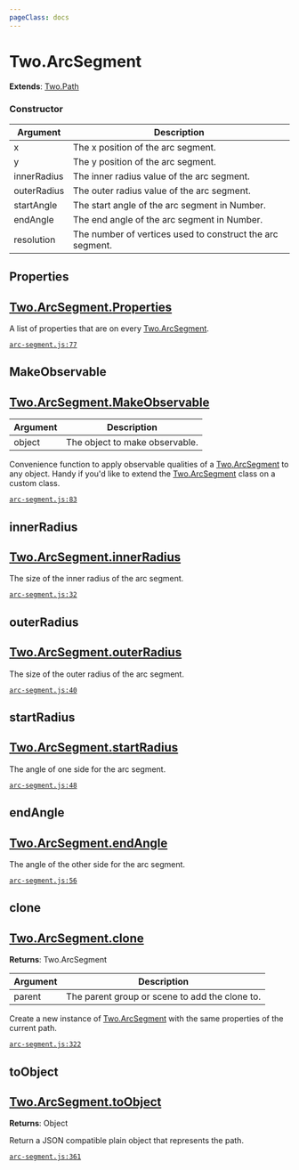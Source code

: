 ```yaml
---
pageClass: docs
---
```


# Two.ArcSegment


<div class="extends">

__Extends__: [Two.Path](/documentation/path/)

</div>





<div class="meta">
  <custom-button text="Source" type="source" href="https://github.com/jonobr1/two.js/blob/dev/C:\Users\pures\Jono\two-js\src\shapes/arc-segment.js" />
</div>



### Constructor


| Argument | Description |
| ---- | ----------- |
|  x  | The x position of the arc segment. |
|  y  | The y position of the arc segment. |
|  innerRadius  | The inner radius value of the arc segment. |
|  outerRadius  | The outer radius value of the arc segment. |
|  startAngle  | The start angle of the arc segment in Number. |
|  endAngle  | The end angle of the arc segment in Number. |
|  resolution  | The number of vertices used to construct the arc segment. |



<div class="static member ">

## Properties

<h2 class="longname" aria-hidden="true"><a href="#Properties"><span class="prefix">Two.ArcSegment.</span><span class="shortname">Properties</span></a></h2>










<div class="properties">

A list of properties that are on every [Two.ArcSegment](/documentation/arcsegment).

</div>








<div class="meta">

  [`arc-segment.js:77`](https://github.com/jonobr1/two.js/blob/dev/C:\Users\pures\Jono\two-js\src\shapes/arc-segment.js#L77)

</div>






</div>



<div class="static function ">

## MakeObservable

<h2 class="longname" aria-hidden="true"><a href="#MakeObservable"><span class="prefix">Two.ArcSegment.</span><span class="shortname">MakeObservable</span></a></h2>












<div class="params">

| Argument | Description |
| ---- | ----------- |
|  object  | The object to make observable. |
</div>




<div class="description">

Convenience function to apply observable qualities of a [Two.ArcSegment](/documentation/arcsegment) to any object. Handy if you'd like to extend the [Two.ArcSegment](/documentation/arcsegment) class on a custom class.

</div>



<div class="meta">

  [`arc-segment.js:83`](https://github.com/jonobr1/two.js/blob/dev/C:\Users\pures\Jono\two-js\src\shapes/arc-segment.js#L83)

</div>






</div>



<div class="instance member ">

## innerRadius

<h2 class="longname" aria-hidden="true"><a href="#innerRadius"><span class="prefix">Two.ArcSegment.</span><span class="shortname">innerRadius</span></a></h2>










<div class="properties">

The size of the inner radius of the arc segment.

</div>








<div class="meta">

  [`arc-segment.js:32`](https://github.com/jonobr1/two.js/blob/dev/C:\Users\pures\Jono\two-js\src\shapes/arc-segment.js#L32)

</div>






</div>



<div class="instance member ">

## outerRadius

<h2 class="longname" aria-hidden="true"><a href="#outerRadius"><span class="prefix">Two.ArcSegment.</span><span class="shortname">outerRadius</span></a></h2>










<div class="properties">

The size of the outer radius of the arc segment.

</div>








<div class="meta">

  [`arc-segment.js:40`](https://github.com/jonobr1/two.js/blob/dev/C:\Users\pures\Jono\two-js\src\shapes/arc-segment.js#L40)

</div>






</div>



<div class="instance member ">

## startRadius

<h2 class="longname" aria-hidden="true"><a href="#startRadius"><span class="prefix">Two.ArcSegment.</span><span class="shortname">startRadius</span></a></h2>










<div class="properties">

The angle of one side for the arc segment.

</div>








<div class="meta">

  [`arc-segment.js:48`](https://github.com/jonobr1/two.js/blob/dev/C:\Users\pures\Jono\two-js\src\shapes/arc-segment.js#L48)

</div>






</div>



<div class="instance member ">

## endAngle

<h2 class="longname" aria-hidden="true"><a href="#endAngle"><span class="prefix">Two.ArcSegment.</span><span class="shortname">endAngle</span></a></h2>










<div class="properties">

The angle of the other side for the arc segment.

</div>








<div class="meta">

  [`arc-segment.js:56`](https://github.com/jonobr1/two.js/blob/dev/C:\Users\pures\Jono\two-js\src\shapes/arc-segment.js#L56)

</div>






</div>



<div class="instance function ">

## clone

<h2 class="longname" aria-hidden="true"><a href="#clone"><span class="prefix">Two.ArcSegment.</span><span class="shortname">clone</span></a></h2>




<div class="returns">

__Returns__: Two.ArcSegment



</div>









<div class="params">

| Argument | Description |
| ---- | ----------- |
|  parent  | The parent group or scene to add the clone to. |
</div>




<div class="description">

Create a new instance of [Two.ArcSegment](/documentation/arcsegment) with the same properties of the current path.

</div>



<div class="meta">

  [`arc-segment.js:322`](https://github.com/jonobr1/two.js/blob/dev/C:\Users\pures\Jono\two-js\src\shapes/arc-segment.js#L322)

</div>






</div>



<div class="instance function ">

## toObject

<h2 class="longname" aria-hidden="true"><a href="#toObject"><span class="prefix">Two.ArcSegment.</span><span class="shortname">toObject</span></a></h2>




<div class="returns">

__Returns__: Object



</div>












<div class="description">

Return a JSON compatible plain object that represents the path.

</div>



<div class="meta">

  [`arc-segment.js:361`](https://github.com/jonobr1/two.js/blob/dev/C:\Users\pures\Jono\two-js\src\shapes/arc-segment.js#L361)

</div>






</div>


